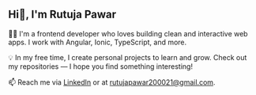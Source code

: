 ## Hi👋, I'm Rutuja Pawar

👩‍💻 I'm a frontend developer who loves building clean and interactive web apps. I work with Angular, Ionic, TypeScript, and more.

💡 In my free time, I create personal projects to learn and grow. Check out my repositories — I hope you find something interesting!

📫 Reach me via [LinkedIn](https://www.linkedin.com/in/rutuja-pawar-3666a522b/) or at rutujapawar200021@gmail.com.
